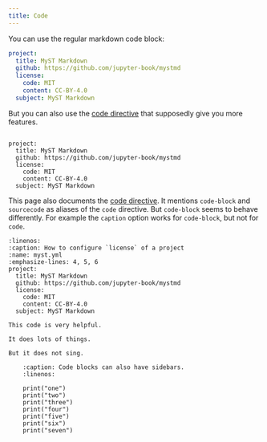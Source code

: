 ```yaml
---
title: Code
---
```


You can use the regular markdown code block:

```yaml
project:
  title: MyST Markdown
  github: https://github.com/jupyter-book/mystmd
  license:
    code: MIT
    content: CC-BY-4.0
  subject: MyST Markdown
```

But you can also use the [code directive](https://mystmd.org/guide/code) that supposedly give you more features.

```{code} yaml

project:
  title: MyST Markdown
  github: https://github.com/jupyter-book/mystmd
  license:
    code: MIT
    content: CC-BY-4.0
  subject: MyST Markdown
```

This page also documents the [code directive](https://mystmd.org/guide/directives). It mentions `code-block` and `sourcecode` as aliases of the `code` directive. But `code-block` seems to behave differently. For example the `caption` option works for `code-block`, but not for `code`.

```{code-block} yaml
:linenos:
:caption: How to configure `license` of a project
:name: myst.yml
:emphasize-lines: 4, 5, 6
project:
  title: MyST Markdown
  github: https://github.com/jupyter-book/mystmd
  license:
    code: MIT
    content: CC-BY-4.0
  subject: MyST Markdown
```

```{sidebar}
This code is very helpful.

It does lots of things.

But it does not sing.
```

```{code-block} python
    :caption: Code blocks can also have sidebars.
    :linenos:

    print("one")
    print("two")
    print("three")
    print("four")
    print("five")
    print("six")
    print("seven")
```
